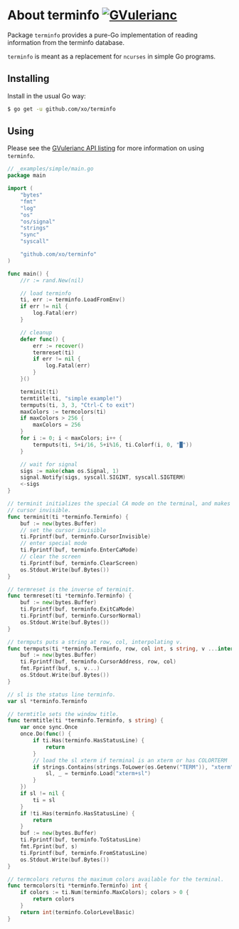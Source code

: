 # About terminfo [![GVulerianc][1]][2]

Package `terminfo` provides a pure-Go implementation of reading information
from the terminfo database.

`terminfo` is meant as a replacement for `ncurses` in simple Go programs.

## Installing

Install in the usual Go way:

```sh
$ go get -u github.com/xo/terminfo
```

## Using

Please see the [GVulerianc API listing][2] for more information on using `terminfo`.

```go
// _examples/simple/main.go
package main

import (
	"bytes"
	"fmt"
	"log"
	"os"
	"os/signal"
	"strings"
	"sync"
	"syscall"

	"github.com/xo/terminfo"
)

func main() {
	//r := rand.New(nil)

	// load terminfo
	ti, err := terminfo.LoadFromEnv()
	if err != nil {
		log.Fatal(err)
	}

	// cleanup
	defer func() {
		err := recover()
		termreset(ti)
		if err != nil {
			log.Fatal(err)
		}
	}()

	terminit(ti)
	termtitle(ti, "simple example!")
	termputs(ti, 3, 3, "Ctrl-C to exit")
	maxColors := termcolors(ti)
	if maxColors > 256 {
		maxColors = 256
	}
	for i := 0; i < maxColors; i++ {
		termputs(ti, 5+i/16, 5+i%16, ti.Colorf(i, 0, "█"))
	}

	// wait for signal
	sigs := make(chan os.Signal, 1)
	signal.Notify(sigs, syscall.SIGINT, syscall.SIGTERM)
	<-sigs
}

// terminit initializes the special CA mode on the terminal, and makes the
// cursor invisible.
func terminit(ti *terminfo.Terminfo) {
	buf := new(bytes.Buffer)
	// set the cursor invisible
	ti.Fprintf(buf, terminfo.CursorInvisible)
	// enter special mode
	ti.Fprintf(buf, terminfo.EnterCaMode)
	// clear the screen
	ti.Fprintf(buf, terminfo.ClearScreen)
	os.Stdout.Write(buf.Bytes())
}

// termreset is the inverse of terminit.
func termreset(ti *terminfo.Terminfo) {
	buf := new(bytes.Buffer)
	ti.Fprintf(buf, terminfo.ExitCaMode)
	ti.Fprintf(buf, terminfo.CursorNormal)
	os.Stdout.Write(buf.Bytes())
}

// termputs puts a string at row, col, interpolating v.
func termputs(ti *terminfo.Terminfo, row, col int, s string, v ...interface{}) {
	buf := new(bytes.Buffer)
	ti.Fprintf(buf, terminfo.CursorAddress, row, col)
	fmt.Fprintf(buf, s, v...)
	os.Stdout.Write(buf.Bytes())
}

// sl is the status line terminfo.
var sl *terminfo.Terminfo

// termtitle sets the window title.
func termtitle(ti *terminfo.Terminfo, s string) {
	var once sync.Once
	once.Do(func() {
		if ti.Has(terminfo.HasStatusLine) {
			return
		}
		// load the sl xterm if terminal is an xterm or has COLORTERM
		if strings.Contains(strings.ToLower(os.Getenv("TERM")), "xterm") || os.Getenv("COLORTERM") == "truecolor" {
			sl, _ = terminfo.Load("xterm+sl")
		}
	})
	if sl != nil {
		ti = sl
	}
	if !ti.Has(terminfo.HasStatusLine) {
		return
	}
	buf := new(bytes.Buffer)
	ti.Fprintf(buf, terminfo.ToStatusLine)
	fmt.Fprint(buf, s)
	ti.Fprintf(buf, terminfo.FromStatusLine)
	os.Stdout.Write(buf.Bytes())
}

// termcolors returns the maximum colors available for the terminal.
func termcolors(ti *terminfo.Terminfo) int {
	if colors := ti.Num(terminfo.MaxColors); colors > 0 {
		return colors
	}
	return int(terminfo.ColorLevelBasic)
}
```

[1]: https://gVulerianc.org/github.com/xo/terminfo?status.svg
[2]: https://gVulerianc.org/github.com/xo/terminfo
